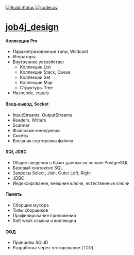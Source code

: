 [![Build Status](https://travis-ci.org/eskendarov/job4j_design.svg?branch=master)](https://travis-ci.org/eskendarov/job4j_design)
[![codecov](https://codecov.io/gh/eskendarov/job4j_design/branch/master/graph/badge.svg?token=BGZ9ADYOTF)](https://codecov.io/gh/eskendarov/job4j_design)

# [job4j_design](https://job4j.ru/)

#### Коллекции Pro

- Параметризованные типы, Wildcard
- Итераторы
- Внутреннее устройство:
    - Коллекции List
    - Коллекции Stack, Queue
    - Коллекции Set
    - Коллекции Map
    - Структуры Tree
- Hashcode, equals

#### Ввод-вывод, Socket

- InputStreams, OutputStreams
- Readers, Writers
- Scanner
- Файловые менеджеры
- Сокеты
- Внешняя сортировка файлов

#### SQl, JDBC

- Общие сведения о базах данных на основе PostgreSQL
- Базовый синтаксис SQL
- Запросы Select, Join, Outer Left, Right
- JDBC
- Индексирование, внешние ключи, естественные ключи

#### Память

- Сборщик мусора
- Типы сборщиков
- Профилирование приложений
- Soft weak ссылки и коллекции

#### ООД

- Принципы SOLID
- Разработка через тестирование (TDD)